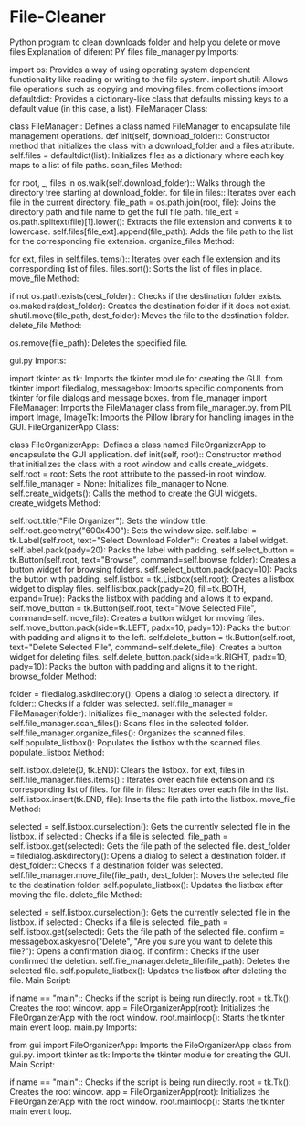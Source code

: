 # File-Cleaner

Python program to clean downloads folder and help you delete or move files 
Explanation of diferent PY files 
file_manager.py Imports:

import os: Provides a way of using operating system dependent functionality like reading or writing to the file system. import shutil: Allows file operations such as copying and moving files. from collections import defaultdict: Provides a dictionary-like class that defaults missing keys to a default value (in this case, a list). FileManager Class:

class FileManager:: Defines a class named FileManager to encapsulate file management operations. def init(self, download_folder):: Constructor method that initializes the class with a download_folder and a files attribute. self.files = defaultdict(list): Initializes files as a dictionary where each key maps to a list of file paths. scan_files Method:

for root, _, files in os.walk(self.download_folder):: Walks through the directory tree starting at download_folder. for file in files:: Iterates over each file in the current directory. file_path = os.path.join(root, file): Joins the directory path and file name to get the full file path. file_ext = os.path.splitext(file)[1].lower(): Extracts the file extension and converts it to lowercase. self.files[file_ext].append(file_path): Adds the file path to the list for the corresponding file extension. organize_files Method:

for ext, files in self.files.items():: Iterates over each file extension and its corresponding list of files. files.sort(): Sorts the list of files in place. move_file Method:

if not os.path.exists(dest_folder):: Checks if the destination folder exists. os.makedirs(dest_folder): Creates the destination folder if it does not exist. shutil.move(file_path, dest_folder): Moves the file to the destination folder. delete_file Method:

os.remove(file_path): Deletes the specified file.

gui.py Imports:

import tkinter as tk: Imports the tkinter module for creating the GUI. from tkinter import filedialog, messagebox: Imports specific components from tkinter for file dialogs and message boxes. from file_manager import FileManager: Imports the FileManager class from file_manager.py. from PIL import Image, ImageTk: Imports the Pillow library for handling images in the GUI. FileOrganizerApp Class:

class FileOrganizerApp:: Defines a class named FileOrganizerApp to encapsulate the GUI application. def init(self, root):: Constructor method that initializes the class with a root window and calls create_widgets. self.root = root: Sets the root attribute to the passed-in root window. self.file_manager = None: Initializes file_manager to None. self.create_widgets(): Calls the method to create the GUI widgets. create_widgets Method:

self.root.title("File Organizer"): Sets the window title. self.root.geometry("600x400"): Sets the window size. self.label = tk.Label(self.root, text="Select Download Folder"): Creates a label widget. self.label.pack(pady=20): Packs the label with padding. self.select_button = tk.Button(self.root, text="Browse", command=self.browse_folder): Creates a button widget for browsing folders. self.select_button.pack(pady=10): Packs the button with padding. self.listbox = tk.Listbox(self.root): Creates a listbox widget to display files. self.listbox.pack(pady=20, fill=tk.BOTH, expand=True): Packs the listbox with padding and allows it to expand. self.move_button = tk.Button(self.root, text="Move Selected File", command=self.move_file): Creates a button widget for moving files. self.move_button.pack(side=tk.LEFT, padx=10, pady=10): Packs the button with padding and aligns it to the left. self.delete_button = tk.Button(self.root, text="Delete Selected File", command=self.delete_file): Creates a button widget for deleting files. self.delete_button.pack(side=tk.RIGHT, padx=10, pady=10): Packs the button with padding and aligns it to the right. browse_folder Method:

folder = filedialog.askdirectory(): Opens a dialog to select a directory. if folder:: Checks if a folder was selected. self.file_manager = FileManager(folder): Initializes file_manager with the selected folder. self.file_manager.scan_files(): Scans files in the selected folder. self.file_manager.organize_files(): Organizes the scanned files. self.populate_listbox(): Populates the listbox with the scanned files. populate_listbox Method:

self.listbox.delete(0, tk.END): Clears the listbox. for ext, files in self.file_manager.files.items():: Iterates over each file extension and its corresponding list of files. for file in files:: Iterates over each file in the list. self.listbox.insert(tk.END, file): Inserts the file path into the listbox. move_file Method:

selected = self.listbox.curselection(): Gets the currently selected file in the listbox. if selected:: Checks if a file is selected. file_path = self.listbox.get(selected): Gets the file path of the selected file. dest_folder = filedialog.askdirectory(): Opens a dialog to select a destination folder. if dest_folder:: Checks if a destination folder was selected. self.file_manager.move_file(file_path, dest_folder): Moves the selected file to the destination folder. self.populate_listbox(): Updates the listbox after moving the file. delete_file Method:

selected = self.listbox.curselection(): Gets the currently selected file in the listbox. if selected:: Checks if a file is selected. file_path = self.listbox.get(selected): Gets the file path of the selected file. confirm = messagebox.askyesno("Delete", "Are you sure you want to delete this file?"): Opens a confirmation dialog. if confirm:: Checks if the user confirmed the deletion. self.file_manager.delete_file(file_path): Deletes the selected file. self.populate_listbox(): Updates the listbox after deleting the file. Main Script:

if name == "main":: Checks if the script is being run directly. root = tk.Tk(): Creates the root window. app = FileOrganizerApp(root): Initializes the FileOrganizerApp with the root window. root.mainloop(): Starts the tkinter main event loop. main.py Imports:

from gui import FileOrganizerApp: Imports the FileOrganizerApp class from gui.py. import tkinter as tk: Imports the tkinter module for creating the GUI. Main Script:

if name == "main":: Checks if the script is being run directly. root = tk.Tk(): Creates the root window. app = FileOrganizerApp(root): Initializes the FileOrganizerApp with the root window. root.mainloop(): Starts the tkinter main event loop.
